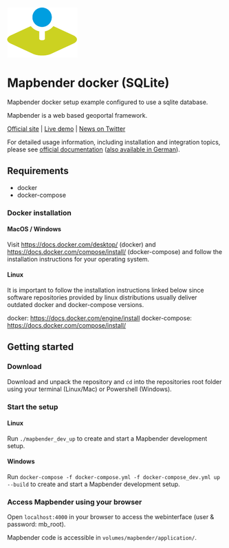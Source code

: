 ![Mapbender](./dockerfiles/mapbender_shared/logo.png)

# Mapbender docker (SQLite)

Mapbender docker setup example configured to use a sqlite database.


Mapbender is a web based geoportal framework.

[Official site](https://mapbender.org/?q=en) | [Live demo](https://demo.mapbender.org/) | [News on Twitter](https://twitter.com/mapbender)

For detailed usage information, including installation and integration topics, please see [official documentation](https://doc.mapbender.org/en/) ([also available in German](https://doc.mapbender.org/de/)).

## Requirements

- docker
- docker-compose

### Docker installation

#### MacOS / Windows

Visit https://docs.docker.com/desktop/ (docker) and https://docs.docker.com/compose/install/ (docker-compose) and follow the installation instructions for your operating system. 

#### Linux

It is important to follow the installation instructions linked below since software repositories provided by linux distributions usually deliver outdated docker and docker-compose versions.

docker: https://docs.docker.com/engine/install 
docker-compose: https://docs.docker.com/compose/install/

## Getting started

### Download

Download and unpack the repository and ```cd``` into the repositories root folder using your terminal (Linux/Mac) or Powershell (Windows).

### Start the setup

#### Linux 

Run ```./mapbender_dev_up``` to create and start a Mapbender development setup.

#### Windows 

Run ```docker-compose -f docker-compose.yml -f docker-compose_dev.yml up --build``` to create and start a Mapbender development setup.

### Access Mapbender using your browser

Open ```localhost:4000``` in your browser to access the webinterface (user & password: mb_root).

Mapbender code is accessible in ```volumes/mapbender/application/```.

